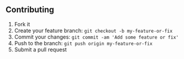 ## Contributing

1. Fork it
2. Create your feature branch: `git checkout -b my-feature-or-fix`
3. Commit your changes: `git commit -am 'Add some feature or fix'`
4. Push to the branch: `git push origin my-feature-or-fix`
5. Submit a pull request
